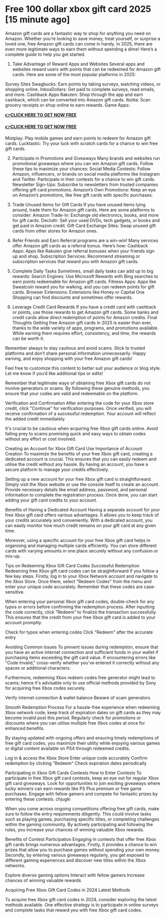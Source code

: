 # Free 100 dollar xbox gift card 2025 [15 minute ago]
Amazon gift cards are a fantastic way to shop for anything you need on Amazon. Whether you’re looking to save money, treat yourself, or surprise a loved one, free Amazon gift cards can come in handy. In 2025, there are even more legitimate ways to earn them without spending a dime! Here’s a complete guide to help you get started.

1. Take Advantage of Reward Apps and Websites
Several apps and websites reward users with points that can be redeemed for Amazon gift cards. Here are some of the most popular platforms in 2025:

Survey Sites
Swagbucks: Earn points by taking surveys, watching videos, or shopping online.
InboxDollars: Get paid to complete surveys, read emails, and more.
Cashback Apps
Rakuten: Shop through the app and earn cashback, which can be converted into Amazon gift cards.
Ibotta: Scan grocery receipts or shop online to earn rewards.
Game Apps:


**[👉CLICK HERE TO GET NOW FREE](https://giftcardwall.com/amazon/)**

**[👉CLICK HERE TO GET NOW FREE](https://giftcardwall.com/amazon/)**



Mistplay: Play mobile games and earn points to redeem for Amazon gift cards.
Lucktastic: Try your luck with scratch cards for a chance to win free gift cards.

2. Participate in Promotions and Giveaways
Many brands and websites run promotional giveaways where you can win Amazon gift cards. Follow these tips to maximize your chances:
Social Media Contests: Follow Amazon, influencers, or brands on social media platforms like Instagram and Twitter. Participate in their contests for a chance to win gift cards.
Newsletter Sign-Ups: Subscribe to newsletters from trusted companies offering gift card promotions.
Amazon’s Own Promotions: Keep an eye on Amazon’s promotions, like free gift cards with specific purchases.

3. Trade Unused Items for Gift Cards
If you have unused items lying around, trade them for Amazon gift cards. Here are some platforms to consider:
Amazon Trade-In: Exchange old electronics, books, and more for gift cards.
Decluttr: Sell your used DVDs, tech gadgets, or books and get paid in Amazon credit.
Gift Card Exchange Sites: Swap unused gift cards from other stores for Amazon ones.

4. Refer Friends and Earn
Referral programs are a win-win! Many services offer Amazon gift cards as a referral bonus. Here’s how:
Cashback Apps: Apps like Rakuten give referral bonuses when your friends sign up and shop.
Subscription Services: Recommend streaming or subscription services that reward you with Amazon gift cards.

5. Complete Daily Tasks
Sometimes, small daily tasks can add up to big rewards:
Search Engines: Use Microsoft Rewards with Bing searches to earn points redeemable for Amazon gift cards.
Fitness Apps: Apps like Sweatcoin reward you for walking, and you can redeem points for gift cards.
Browser Extensions: Extensions like Honey or Capital One Shopping can find discounts and sometimes offer rewards.


6. Leverage Credit Card Rewards
If you have a credit card with cashback or points, use those rewards to get Amazon gift cards. Some banks and credit cards allow direct redemption of points for Amazon credits.
Final Thoughts
Getting free Amazon gift cards in 2025 is easier than ever, thanks to the wide variety of apps, programs, and promotions available. While earning them requires effort, consistency, and time, the rewards can be worth it.

Remember always to stay cautious and avoid scams. Stick to trusted platforms and don’t share personal information unnecessarily. Happy earning, and enjoy shopping with your free Amazon gift cards!

Feel free to customize this content to better suit your audience or blog style. Let me know if you’d like additional tips or edits!

Remember that legitimate ways of obtaining free Xbox gift cards do not involve generators or scams. By following these genuine methods, you ensure that your codes are valid and redeemable on the platform.

Verification and Confirmation After entering the code for your Xbox store credit, click "Continue" for verification purposes. Once verified, you will receive confirmation of a successful redemption. Your account will reflect the added credit immediately.

It's crucial to be cautious when acquiring free Xbox gift cards online. Avoid falling prey to scams promising quick and easy ways to obtain codes without any effort or cost involved.

Creating an Account for Xbox Gift Card Use Importance of Account Creation To maximize the benefits of your free Xbox gift card, creating a dedicated account is crucial. This ensures that you can easily redeem and utilise the credit without any hassle. By having an account, you have a secure platform to manage your credits effectively.

Setting up a new account for your free Xbox gift card is straightforward. Simply visit the Xbox website or use the console itself to create an account. Provide necessary details like email address, password, and personal information to complete the registration process. Once done, you can start adding your gift card credits to your account.

Benefits of Having a Dedicated Account Having a separate account for your free Xbox gift card offers various advantages. It allows you to keep track of your credits accurately and conveniently. With a dedicated account, you can easily monitor how much credit remains on your gift card at any given time.

Moreover, using a specific account for your free Xbox gift card helps in organising and managing multiple cards efficiently. You can store different cards with varying amounts in one place securely without any confusion or mix-up.

Tips on Redeeming Xbox Gift Card Codes Successful Redemption Redeeming free Xbox gift card codes can be straightforward if you follow a few key steps. Firstly, log in to your Xbox Network account and navigate to the Xbox Store. Once there, select "Redeem Codes" from the menu and enter your unique code accurately. Remember that these codes are case-sensitive.

When entering your personal Xbox gift card codes, double-check for any typos or errors before confirming the redemption process. After inputting the code correctly, click "Redeem" to finalize the transaction successfully. This ensures that the credit from your free Xbox gift card is added to your account promptly.

Check for typos when entering codes Click "Redeem" after the accurate entry

Avoiding Common Issues To prevent issues during redemption, ensure that you have an active internet connection and sufficient funds in your wallet if purchasing items exceeding the gift card value. If encountering errors like "Code Invalid," cross-verify whether you've entered it correctly without any spaces or additional characters.

Furthermore, redeeming Xbox redeem codes free generator might lead to scams; hence it's advisable only to use official methods provided by Sony for acquiring free Xbox codes securely.

Verify internet connection & wallet balance Beware of scam generators

Smooth Redemption Process For a hassle-free experience when redeeming Xbox network code, keep track of expiration dates on gift cards as they may become invalid post this period. Regularly check for promotions or discounts where you can utilise multiple free Xbox codes at once for enhanced benefits.

By staying updated with ongoing offers and ensuring timely redemptions of free gift card codes, you maximize their utility while enjoying various games or digital content available on PS4 through redeemed credits.

Log in & access the Xbox Store Enter unique code accurately Confirm redemption by clicking "Redeem" Check expiration dates periodically

Participating in Xbox Gift Cards Contests How to Enter Contests To participate in free Xbox gift card contests, keep an eye out for regular Xbox gift card giveaways. Look for opportunities to join exciting giveaways where lucky winners can earn rewards like PS Plus premium or free game purchases. Engage with fellow gamers and compete for fantastic prizes by entering these contests. chjugki

When you come across ongoing competitions offering free gift cards, make sure to follow the entry requirements diligently. This could involve tasks such as playing games, purchasing specific titles, or completing challenges within the gaming community. By actively participating and following the rules, you increase your chances of winning valuable Xbox rewards.

Benefits of Contest Participation Engaging in contests that offer free Xbox gift cards brings numerous advantages. Firstly, it provides a chance to win prizes that allow you to purchase games without spending your own money. Secondly, by entering various giveaways regularly, you get exposed to different gaming experiences and discover new titles within the Xbox networks.

Explore diverse gaming options Interact with fellow gamers Increase chances of winning valuable rewards

Acquiring Free Xbox Gift Card Codes in 2024 Latest Methods

To acquire free Xbox gift card codes in 2024, consider exploring the latest methods available. One effective strategy is to participate in online surveys and complete tasks that reward you with free Xbox gift card codes.
